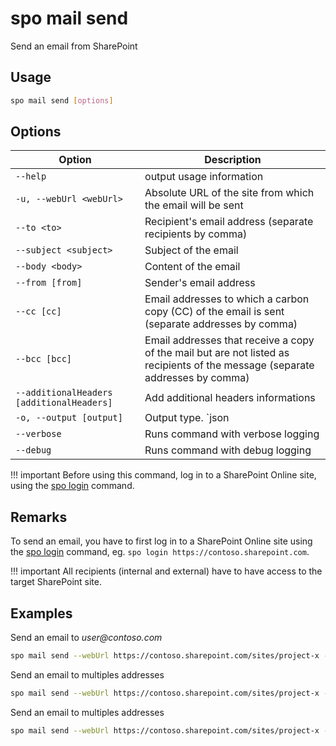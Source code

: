 # spo mail send

Send an email from SharePoint

## Usage

```sh
spo mail send [options]
```

## Options

Option|Description
------|-----------
`--help`|output usage information
`-u, --webUrl <webUrl>`|Absolute URL of the site from which the email will be sent
`--to <to>`|Recipient's email address (separate recipients by comma)
`--subject <subject>`|Subject of the email
`--body <body>`|Content of the email
`--from [from]`|Sender's email address
`--cc [cc]`|Email addresses to which a carbon copy (CC) of the email is sent (separate addresses by comma)
`--bcc [bcc]`|Email addresses that receive a copy of the mail but are not listed as recipients of the message (separate addresses by comma)
`--additionalHeaders [additionalHeaders]`|Add additional headers informations
`-o, --output [output]`|Output type. `json|text`. Default `text`
`--verbose`|Runs command with verbose logging
`--debug`|Runs command with debug logging

!!! important
    Before using this command, log in to a SharePoint Online site, using the [spo login](../login.md) command.

## Remarks

To send an email, you have to first log in to a SharePoint Online site using the [spo login](../login.md) command, eg. `spo login https://contoso.sharepoint.com`.

!!! important
    All recipients (internal and external) have to have access to the target SharePoint site.

## Examples

Send an email to _user@contoso.com_

```sh
spo mail send --webUrl https://contoso.sharepoint.com/sites/project-x --to 'user@contoso.com' --subject 'Email send via Office365-CLI' --body '<h1>Office365-CLI</h1>Email send via <b>cmdlet</b>.'
```

Send an email to multiples addresses

```sh
spo mail send --webUrl https://contoso.sharepoint.com/sites/project-x --to 'user1@contoso.com,user2@contoso.com' --subject 'Email send via Office365-CLI' --body '<h1>Office365-CLI</h1>Email send via <b>cmdlet</b>.' --cc 'user3@contoso.com' --bcc 'user4@contoso.com'
```

Send an email to multiples addresses

```sh
spo mail send --webUrl https://contoso.sharepoint.com/sites/project-x --to 'user@contoso.com' --subject 'Email send via Office365-CLI' --body '<h1>Office365-CLI</h1>Email send via <b>cmdlet</b>.' --additionalHeaders "'{\"X-MC-Tags\":\"Office365-CLI\"}'"
```
